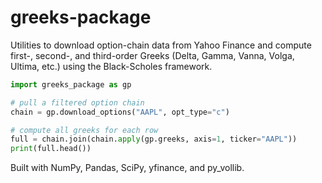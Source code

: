# greeks-package

Utilities to download option-chain data from Yahoo Finance and compute first-, second-, and third-order Greeks (Delta, Gamma, Vanna, Volga, Ultima, etc.) using the Black-Scholes framework.

```python
import greeks_package as gp

# pull a filtered option chain
chain = gp.download_options("AAPL", opt_type="c")

# compute all greeks for each row
full = chain.join(chain.apply(gp.greeks, axis=1, ticker="AAPL"))
print(full.head())
```

Built with NumPy, Pandas, SciPy, yfinance, and py_vollib. 